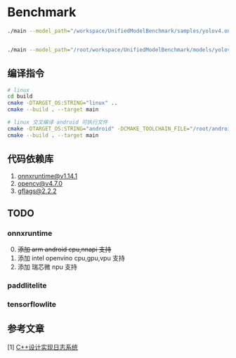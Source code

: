 # Benchmark

```bash
./main --model_path="/workspace/UnifiedModelBenchmark/samples/yolov4.onnx" --image_path="/workspace/UnifiedModelBenchmark/samples/dog.jpg"


./main --model_path="/root/workspace/UnifiedModelBenchmark/models/yolov4.onnx" --image_shape="1x3x416x416" --image_path="/root/workspace/UnifiedModelBenchmark/samples/dog.jpg"
```

## 编译指令

```bash
# linux
cd build
cmake -DTARGET_OS:STRING="linux" ..
cmake --build . --target main

# linux 交叉编译 android 可执行文件
cmake -DTARGET_OS:STRING="android" -DCMAKE_TOOLCHAIN_FILE="/root/android_sdk/ndk/25.0.8775105/build/cmake/android.toolchain.cmake" -DANDROID_ABI="arm64-v8a" -DANDROID_PLATFORM=android-29 -G "Ninja" ..
cmake --build . --target main
```

## 代码依赖库

1. onnxruntime@v1.14.1
2. opencv@v4.7.0
3. [gflags@2.2.2](https://github.com/gflags/gflags)

## TODO

### onnxruntime

0. ~~添加 arm android cpu,nnapi 支持~~
1. 添加 intel openvino cpu,gpu,vpu 支持
2. 添加 瑞芯微 npu 支持

### paddlitelite

### tensorflowlite

## 参考文章

[1] [C++设计实现日志系统](https://zhuanlan.zhihu.com/p/100082717)

